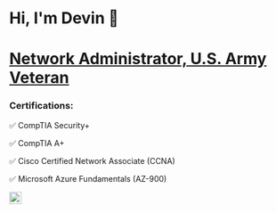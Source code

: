 # Hi, I'm Devin 👋 

# [Network Administrator, U.S. Army Veteran](https://www.linkedin.com/in/devin-mckinney-734772122)

### Certifications:

:white_check_mark: CompTIA Security+

:white_check_mark: CompTIA A+

:white_check_mark: Cisco Certified Network Associate (CCNA)

:white_check_mark: Microsoft Azure Fundamentals (AZ-900)

[<img align="left" alt="DMCKNET | LinkedIn" width="22px" src="https://cdn.jsdelivr.net/npm/simple-icons@v3/icons/linkedin.svg" />][linkedin]

[linkedin]: https://www.linkedin.com/in/devin-mckinney-734772122/
